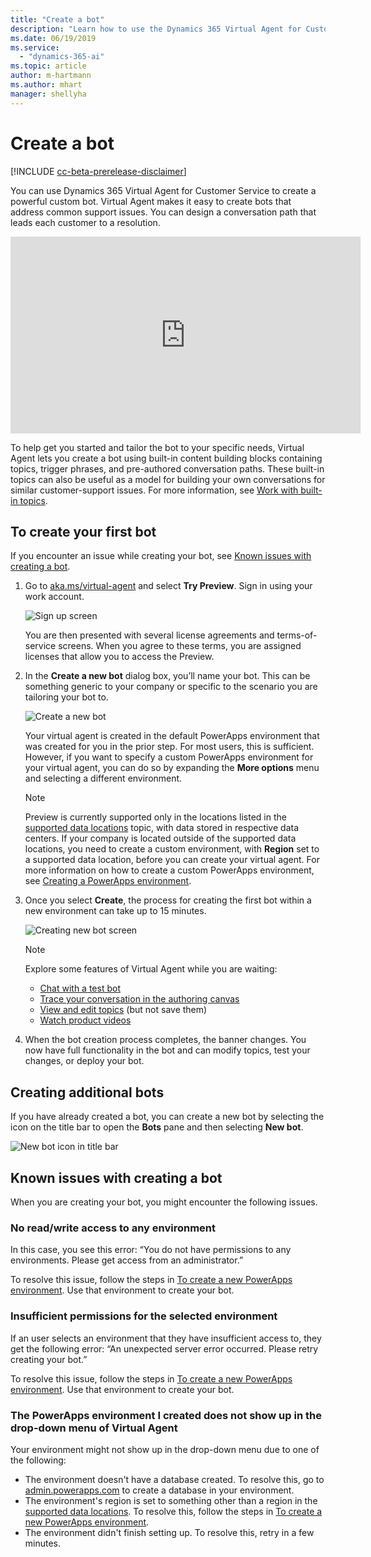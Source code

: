 ```yaml
---
title: "Create a bot"
description: "Learn how to use the Dynamics 365 Virtual Agent for Customer Service to create a bot."
ms.date: 06/19/2019
ms.service:
  - "dynamics-365-ai"
ms.topic: article
author: m-hartmann
ms.author: mhart
manager: shellyha
---
```


# Create a bot

[!INCLUDE [cc-beta-prerelease-disclaimer](includes/cc-beta-prerelease-disclaimer.md)]

You can use Dynamics 365 Virtual Agent for Customer Service to create a powerful custom bot. Virtual Agent makes it easy to create bots that address common support issues. You can design a conversation path that leads each customer to a resolution.
    
<iframe width="560" height="315" src="https://www.youtube.com/embed/eM-hs7maZko" frameborder="0" allow="accelerometer; autoplay; encrypted-media; gyroscope; picture-in-picture" allowfullscreen></iframe>

To help get you started and tailor the bot to your specific needs, Virtual Agent lets you create a bot using built-in content building blocks containing topics, trigger phrases, and pre-authored conversation paths. These built-in topics can also be useful as a model for building your own conversations for similar customer-support issues. For more information, see [Work with built-in topics](how-to-templates.md).

## To create your first bot

If you encounter an issue while creating your bot, see [Known issues with creating a bot](#known-issues-with-creating-a-bot).

1. Go to [aka.ms/virtual-agent](https://aka.ms/virtual-agent) and select **Try Preview**. Sign in using your work account.

   ![Sign up screen](media/sign-up-screen.png)
    
   You are then presented with several license agreements and terms-of-service screens. When you agree to these terms, you are assigned licenses that allow you to access the Preview.
    
2. In the **Create a new bot** dialog box, you’ll name your bot. This can be something generic to your company or specific to the scenario you are tailoring your bot to.

   ![Create a new bot](media/create-new-bot.PNG)

   Your virtual agent is created in the default PowerApps environment that was created for you in the prior step. For most users, this is sufficient. However, if you want to specify a custom PowerApps environment for your virtual agent, you can do so by expanding the **More options** menu and selecting a different environment.

   >[!NOTE]
     >Preview is currently supported only in the locations listed in the [supported data locations](data-location.md) topic, with data stored in respective data centers. If your company is located outside of the supported data locations, you need to create a custom environment, with **Region** set to a supported data location, before you can create your virtual agent. For more information on how to create a custom PowerApps environment, see [Creating a PowerApps environment](getting-started-new-environment.md).

  
3. Once you select **Create**, the process for creating the first bot within a new environment can take up to 15 minutes. 

   ![Creating new bot screen](media/creating-bot-animation.png) 

   > [!NOTE]
   >
   > Explore some features of Virtual Agent while you are waiting:
   > - [Chat with a test bot](how-to-test-bot.md#work-with-the-test-bot-pane)
   > - [Trace your conversation in the authoring canvas](how-to-test-bot.md#to-trace-through-the-topics-conversation-path)
   > - [View and edit topics](getting-started-bot-designer.md#topics-page) (but not save them)
   > - [Watch product videos](virtual-agent-videos.md)
   
 4.	When the bot creation process completes, the banner changes. You now have full functionality in the bot and can modify topics, test your changes, or deploy your bot.

## Creating additional bots

If you have already created a bot, you can create a new bot by selecting the icon on the title bar to open the **Bots** pane and then selecting **New bot**.

   ![New bot icon in title bar](media/new-bot-icon.PNG)

## Known issues with creating a bot

When you are creating your bot, you might encounter the following issues.

### No read/write access to any environment

In this case, you see this error: “You do not have permissions to any environments. Please get access from an administrator.”

To resolve this issue, follow the steps in [To create a new PowerApps environment](getting-started-new-environment.md). Use that environment to create your bot.


### Insufficient permissions for the selected environment

If an user selects an environment that they have insufficient access to, they get the following error: “An unexpected server error occurred. Please retry creating your bot.”

To resolve this issue, follow the steps in [To create a new PowerApps environment](getting-started-new-environment.md). Use that environment to create your bot.

### The PowerApps environment I created does not show up in the drop-down menu of Virtual Agent

Your environment might not show up in the drop-down menu due to one of the following:
 - The environment doesn't have a database created. To resolve this, go to [admin.powerapps.com](https://admin.powerapps.com) to create a database in your environment.
 - The environment's region is set to something other than a region in the [supported data locations](data-location.md). To resolve this, follow the steps in [To create a new PowerApps environment](getting-started-new-environment.md).
 - The environment didn't finish setting up. To resolve this, retry in a few minutes.
